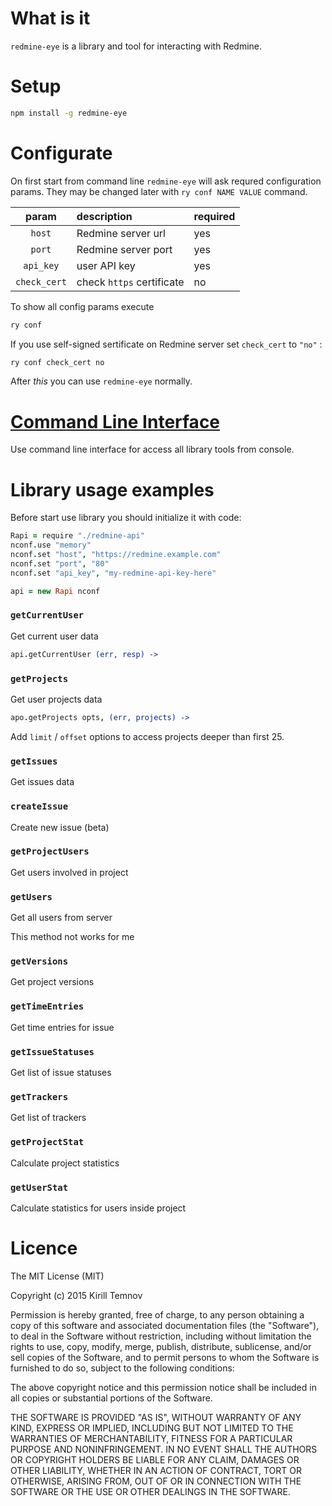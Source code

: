 # What is it

`redmine-eye` is a library and tool for interacting with Redmine.

# Setup

```bash
npm install -g redmine-eye
```

# Configurate

On first start from command line `redmine-eye` will ask requred configuration params.
They may be changed later with `ry conf NAME VALUE` command.

|   param      | description | required |
|:------------:|:---------|:--------------|
| `host`       | Redmine server url | yes      |
| `port`       | Redmine server port | yes |
| `api_key`    | user API key | yes |
| `check_cert` | check `https` certificate | no |



To show all config params execute

```bash
ry conf
```

If you use self-signed sertificate on Redmine server set `check_cert`  to `"no"` :

```bash
ry conf check_cert no
```

After *this* you can use `redmine-eye` normally.

# [Command Line Interface](CLI.md)

Use command line interface for access all library tools from console.



# Library usage examples

Before start use library you should initialize it with code:

```coffee
Rapi = require "./redmine-api"
nconf.use "memory"
nconf.set "host", "https://redmine.example.com"
nconf.set "port", "80"
nconf.set "api_key", "my-redmine-api-key-here"

api = new Rapi nconf

```

###  `getCurrentUser`

Get current user data

```coffee
api.getCurrentUser (err, resp) ->

```

### `getProjects`

Get user projects data

```coffee
apo.getProjects opts, (err, projects) ->
```

Add `limit` / `offset` options to access projects deeper than first 25.


### `getIssues`

Get issues data

### `createIssue`

Create new issue (beta)

### `getProjectUsers`

Get users involved in project

### `getUsers`

Get all users from server

This method not works for me

### `getVersions`

Get project versions

### `getTimeEntries`

Get time entries for issue

### `getIssueStatuses`

Get list of issue statuses

### `getTrackers`

Get list of trackers

### `getProjectStat`

Calculate project statistics

### `getUserStat`

Calculate statistics for users inside project



# Licence

The MIT License (MIT)

Copyright (c) 2015 Kirill Temnov

Permission is hereby granted, free of charge, to any person obtaining a copy
of this software and associated documentation files (the "Software"), to deal
in the Software without restriction, including without limitation the rights
to use, copy, modify, merge, publish, distribute, sublicense, and/or sell
copies of the Software, and to permit persons to whom the Software is
furnished to do so, subject to the following conditions:

The above copyright notice and this permission notice shall be included in
all copies or substantial portions of the Software.

THE SOFTWARE IS PROVIDED "AS IS", WITHOUT WARRANTY OF ANY KIND, EXPRESS OR
IMPLIED, INCLUDING BUT NOT LIMITED TO THE WARRANTIES OF MERCHANTABILITY,
FITNESS FOR A PARTICULAR PURPOSE AND NONINFRINGEMENT. IN NO EVENT SHALL THE
AUTHORS OR COPYRIGHT HOLDERS BE LIABLE FOR ANY CLAIM, DAMAGES OR OTHER
LIABILITY, WHETHER IN AN ACTION OF CONTRACT, TORT OR OTHERWISE, ARISING FROM,
OUT OF OR IN CONNECTION WITH THE SOFTWARE OR THE USE OR OTHER DEALINGS IN
THE SOFTWARE.
